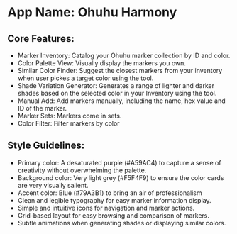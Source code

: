 # **App Name**: Ohuhu Harmony

## Core Features:

- Marker Inventory: Catalog your Ohuhu marker collection by ID and color.
- Color Palette View: Visually display the markers you own.
- Similar Color Finder: Suggest the closest markers from your inventory when user pickes a target color using the tool.
- Shade Variation Generator: Generates a range of lighter and darker shades based on the selected color in your Inventory using the tool.
- Manual Add: Add markers manually, including the name, hex value and ID of the marker.
- Marker Sets: Markers come in sets.
- Color Filter: Filter markers by color

## Style Guidelines:

- Primary color: A desaturated purple (#A59AC4) to capture a sense of creativity without overwhelming the palette.
- Background color: Very light grey (#F5F4F9) to ensure the color cards are very visually salient.
- Accent color: Blue (#79A3B1) to bring an air of professionalism
- Clean and legible typography for easy marker information display.
- Simple and intuitive icons for navigation and marker actions.
- Grid-based layout for easy browsing and comparison of markers.
- Subtle animations when generating shades or displaying similar colors.